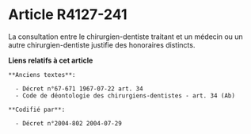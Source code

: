 # Article R4127-241

La consultation entre le chirurgien-dentiste traitant et un médecin ou un autre chirurgien-dentiste justifie des honoraires
distincts.

**Liens relatifs à cet article**

	**Anciens textes**:

	  - Décret n°67-671 1967-07-22 art. 34
	  - Code de déontologie des chirurgiens-dentistes - art. 34 (Ab)

	**Codifié par**:

	  - Décret n°2004-802 2004-07-29
